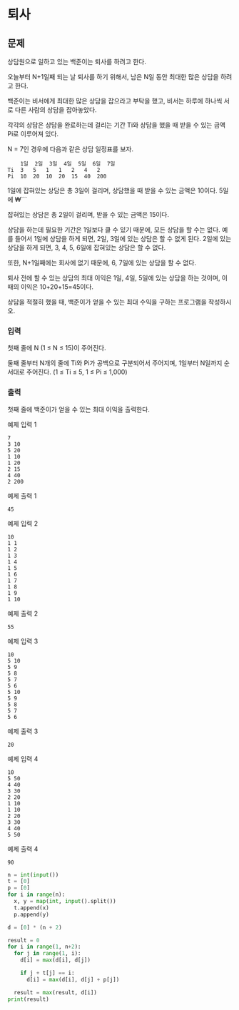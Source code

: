 # 퇴사

## 문제
상담원으로 일하고 있는 백준이는 퇴사를 하려고 한다.

오늘부터 N+1일째 되는 날 퇴사를 하기 위해서, 남은 N일 동안 최대한 많은 상담을 하려고 한다.

백준이는 비서에게 최대한 많은 상담을 잡으라고 부탁을 했고, 비서는 하루에 하나씩 서로 다른 사람의 상담을 잡아놓았다.

각각의 상담은 상담을 완료하는데 걸리는 기간 Ti와 상담을 했을 때 받을 수 있는 금액 Pi로 이루어져 있다.

N = 7인 경우에 다음과 같은 상담 일정표를 보자.
```
 	1일	2일	3일	4일	5일	6일	7일
Ti	3	5	1	1	2	4	2
Pi	10	20	10	20	15	40	200
```

1일에 잡혀있는 상담은 총 3일이 걸리며, 상담했을 때 받을 수 있는 금액은 10이다. 5일에 ₩```

잡혀있는 상담은 총 2일이 걸리며, 받을 수 있는 금액은 15이다.

상담을 하는데 필요한 기간은 1일보다 클 수 있기 때문에, 모든 상담을 할 수는 없다. 예를 들어서 1일에 상담을 하게 되면, 2일, 3일에 있는 상담은 할 수 없게 된다. 2일에 있는 상담을 하게 되면, 3, 4, 5, 6일에 잡혀있는 상담은 할 수 없다.

또한, N+1일째에는 회사에 없기 때문에, 6, 7일에 있는 상담을 할 수 없다.

퇴사 전에 할 수 있는 상담의 최대 이익은 1일, 4일, 5일에 있는 상담을 하는 것이며, 이때의 이익은 10+20+15=45이다.

상담을 적절히 했을 때, 백준이가 얻을 수 있는 최대 수익을 구하는 프로그램을 작성하시오.

### 입력
첫째 줄에 N (1 ≤ N ≤ 15)이 주어진다.

둘째 줄부터 N개의 줄에 Ti와 Pi가 공백으로 구분되어서 주어지며, 1일부터 N일까지 순서대로 주어진다. (1 ≤ Ti ≤ 5, 1 ≤ Pi ≤ 1,000)

### 출력
첫째 줄에 백준이가 얻을 수 있는 최대 이익을 출력한다.

예제 입력 1 
```
7
3 10
5 20
1 10
1 20
2 15
4 40
2 200
```

예제 출력 1
```
45
```

예제 입력 2 
```
10
1 1
1 2
1 3
1 4
1 5
1 6
1 7
1 8
1 9
1 10
```

예제 출력 2
```
55
```

예제 입력 3
```
10
5 10
5 9
5 8
5 7
5 6
5 10
5 9
5 8
5 7
5 6
```
예제 출력 3 
```
20
```
예제 입력 4 
```
10
5 50
4 40
3 30
2 20
1 10
1 10
2 20
3 30
4 40
5 50
```

예제 출력 4
```
90
```

```python
n = int(input())
t = [0]
p = [0]
for i in range(n):
  x, y = map(int, input().split())
  t.append(x)
  p.append(y)

d = [0] * (n + 2)

result = 0
for i in range(1, n+2):
  for j in range(1, i):
    d[i] = max(d[i], d[j])

    if j + t[j] == i:
      d[i] = max(d[i], d[j] + p[j])

  result = max(result, d[i])
print(result)
```